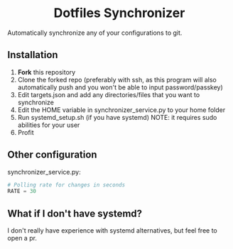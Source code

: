<h1 align="center">Dotfiles Synchronizer</h1>

Automatically synchronize any of your configurations to git.

## Installation

1. **Fork** this repository
2. Clone the forked repo (preferably with ssh, as this program will also automatically push and you won't be able to input password/passkey)
3. Edit targets.json and add any directories/files that you want to synchronize
4. Edit the HOME variable in synchronizer_service.py to your home folder
5. Run systemd_setup.sh (if you have systemd) NOTE: it requires sudo abilities for your user
6. Profit

## Other configuration

synchronizer_service.py:
```python
# Polling rate for changes in seconds
RATE = 30
```


## What if I don't have systemd?
I don't really have experience with systemd alternatives, but feel free to open a pr.
